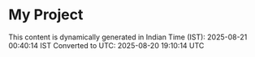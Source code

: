 # My Project

This content is dynamically generated in Indian Time (IST): 2025-08-21 00:40:14 IST
Converted to UTC: 2025-08-20 19:10:14 UTC
